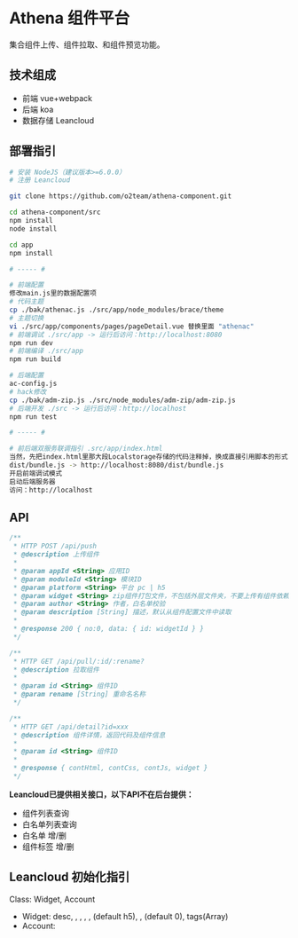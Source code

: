 # Athena 组件平台

集合组件上传、组件拉取、和组件预览功能。

## 技术组成

- 前端 vue+webpack
- 后端 koa
- 数据存储 Leancloud

## 部署指引

``` bash
# 安装 NodeJS（建议版本>=6.0.0）
# 注册 Leancloud

git clone https://github.com/o2team/athena-component.git

cd athena-component/src
npm install
node install

cd app
npm install

# ----- #

# 前端配置
修改main.js里的数据配置项
# 代码主题
cp ./bak/athenac.js ./src/app/node_modules/brace/theme
# 主题切换
vi ./src/app/components/pages/pageDetail.vue 替换里面 "athenac"
# 前端调试 ./src/app -> 运行后访问：http://localhost:8080
npm run dev
# 前端编译 ./src/app
npm run build

# 后端配置
ac-config.js
# hack修改
cp ./bak/adm-zip.js ./src/node_modules/adm-zip/adm-zip.js
# 后端开发 ./src -> 运行后访问：http://localhost
npm run test

# ----- #

# 前后端双服务联调指引 .src/app/index.html
当然，先把index.html里那大段Localstorage存储的代码注释掉，换成直接引用脚本的形式
dist/bundle.js -> http://localhost:8080/dist/bundle.js
开启前端调试模式
启动后端服务器
访问：http://localhost
```

## API

``` javascript
/**
 * HTTP POST /api/push
 * @description 上传组件
 *
 * @param appId <String> 应用ID
 * @param moduleId <String> 模块ID
 * @param platform <String> 平台 pc | h5
 * @param widget <String> zip组件打包文件，不包括外层文件夹，不要上传有组件依赖的组件
 * @param author <String> 作者，白名单校验
 * @param description [String] 描述，默认从组件配置文件中读取
 * 
 * @response 200 { no:0, data: { id: widgetId } }
 */
```

``` javascript
/**
 * HTTP GET /api/pull/:id/:rename?
 * @description 拉取组件
 * 
 * @param id <String> 组件ID
 * @param rename [String] 重命名名称
 */
```

``` javascript
/**
 * HTTP GET /api/detail?id=xxx
 * @description 组件详情，返回代码及组件信息
 * 
 * @param id <String> 组件ID
 *
 * @response { contHtml, contCss, contJs, widget }
 */
```

**Leancloud已提供相关接口，以下API不在后台提供：**

- 组件列表查询
- 白名单列表查询
- 白名单 增/删
- 组件标签 增/删

## Leancloud 初始化指引

Class: Widget, Account

- Widget: desc, <folder>, <name>, <author>, <appId>, <platform>(default h5), <moduleId>, <pullTimes>(default 0), tags(Array)
- Account: <name>

